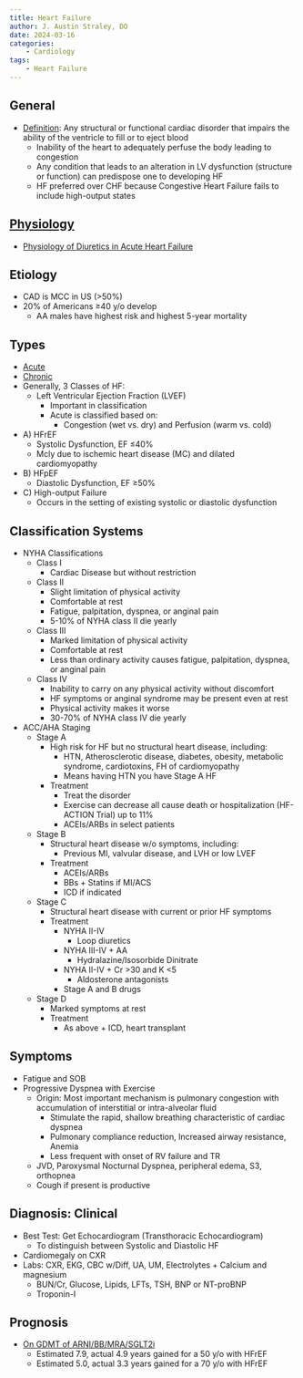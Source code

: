 ```yaml
---
title: Heart Failure
author: J. Austin Straley, DO
date: 2024-03-16
categories:
    - Cardiology
tags:
    - Heart Failure
---
```


## General

- [Definition][11]: Any structural or functional cardiac disorder that impairs the ability of the ventricle to fill or to eject blood
    - Inability of the heart to adequately perfuse the body leading to congestion
    - Any condition that leads to an alteration in LV dysfunction (structure or function) can predispose one to developing HF
    - HF preferred over CHF because Congestive Heart Failure fails to include high-output states

## [Physiology][3]

- [Physiology of Diuretics in Acute Heart Failure][4]

## Etiology

- CAD is MCC in US (>50%)
- 20% of Americans ≥40 y/o develop
    - AA males have highest risk and highest 5-year mortality

## Types

- [Acute][1]
- [Chronic][2]
- Generally, 3 Classes of HF:
    - Left Ventricular Ejection Fraction (LVEF)
        - Important in classification
        - Acute is classified based on:
            - Congestion (wet vs. dry) and Perfusion (warm vs. cold)
- A) HFrEF
    - Systolic Dysfunction, EF ≤40%
    - Mcly due to ischemic heart disease (MC) and dilated cardiomyopathy
- B) HFpEF
    - Diastolic Dysfunction, EF ≥50%
- C) High-output Failure
    - Occurs in the setting of existing systolic or diastolic dysfunction

## Classification Systems

- NYHA Classifications
    - Class I
        - Cardiac Disease but without restriction
    - Class II
        - Slight limitation of physical activity
        - Comfortable at rest
        - Fatigue, palpitation, dyspnea, or anginal pain
        - 5-10% of NYHA class II die yearly
    - Class III
        - Marked limitation of physical activity
        - Comfortable at rest
        - Less than ordinary activity causes fatigue, palpitation, dyspnea, or anginal pain
    - Class IV
        - Inability to carry on any physical activity without discomfort
        - HF symptoms or anginal syndrome may be present even at rest
        - Physical activity makes it worse
        - 30-70% of NYHA class IV die yearly
- ACC/AHA Staging
    - Stage A
        - High risk for HF but no structural heart disease, including:
            - HTN, Atherosclerotic disease, diabetes, obesity, metabolic syndrome, cardiotoxins, FH of cardiomyopathy
            - Means having HTN you have Stage A HF
        - Treatment
            - Treat the disorder
            - Exercise can decrease all cause death or hospitalization (HF-ACTION Trial) up to 11%
            - ACEIs/ARBs in select patients
    - Stage B
        - Structural heart disease w/o symptoms, including:
            - Previous MI, valvular disease, and LVH or low LVEF
        - Treatment
            - ACEIs/ARBs
            - BBs + Statins if MI/ACS
            - ICD if indicated
    - Stage C
        - Structural heart disease with current or prior HF symptoms
        - Treatment
            - NYHA II-IV
                - Loop diuretics
            - NYHA III-IV + AA
                - Hydralazine/Isosorbide Dinitrate
            - NYHA II-IV + Cr >30 and K <5
                - Aldosterone antagonists
            - Stage A and B drugs
    - Stage D
        - Marked symptoms at rest
        - Treatment
            - As above + ICD, heart transplant

## Symptoms

- Fatigue and SOB
- Progressive Dyspnea with Exercise
    - Origin: Most important mechanism is pulmonary congestion with accumulation of interstitial or intra-alveolar fluid
        - Stimulate the rapid, shallow breathing characteristic of cardiac dyspnea
        - Pulmonary compliance reduction, Increased airway resistance, Anemia
        - Less frequent with onset of RV failure and TR
    - JVD, Paroxysmal Nocturnal Dyspnea, peripheral edema, S3, orthopnea
    - Cough if present is productive

## Diagnosis: Clinical

- Best Test: Get Echocardiogram (Transthoracic Echocardiogram)
    - To distinguish between Systolic and Diastolic HF
- Cardiomegaly on CXR
- Labs: CXR, EKG, CBC w/Diff, UA, UM, Electrolytes + Calcium and magnesium
    - BUN/Cr, Glucose, Lipids, LFTs, TSH, BNP or NT-proBNP
    - Troponin-I

## Prognosis

- [On GDMT of ARNI/BB/MRA/SGLT2i][12]
    - Estimated 7.9, actual 4.9 years gained for a 50 y/o with HFrEF
    - Estimated 5.0, actual 3.3 years gained for a 70 y/o with HFrEF

[1]: /docs/im-guide/cards/heart-failure/acute-hf/index.md
[2]: /docs/im-guide/cards/heart-failure/chronic-hf.md
[3]: https://derangedphysiology.com/main/cicm-primary-exam/required-reading/cardiovascular-system
[4]: https://pubmed.ncbi.nlm.nih.gov/32164892/{:target="_blank"}
[11]: https://www.acpjournals.org/doi/epdf/10.7326/AITC201806050
[12]: https://themedicalxchange.com/en/2022/05/05/3025_guideline-directed-therapies-in-heart-failure-for-optimal-survival-a-systematic-analysis/#

